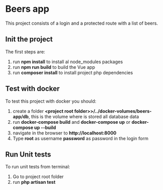 # Beers app
This project consists of a login and a protected route with a list of beers.

## Init the project ##
The first steps are:
1) run **npm install** to install al node_modules packages
2) run **npm run build** to build the Vue app
3) run **composer install** to install project php dependencies

## Test with docker ##
To test this project with docker you should:
1) create a folder **&lt;project root folder>&gt;/../docker-volumes/beers-app/db**, this is the volume 
   where is stored all database data
2) run **docker-compose build** and **docker-compose up** or **docker-compose up --build**
3) navigate in the browser to **http://localhost:8000**
4) Type **root** as username **password** as password in the login form

## Run Unit tests ##
To run unit tests from terminal:
1) Go to project root folder
2) run **php artisan test**
